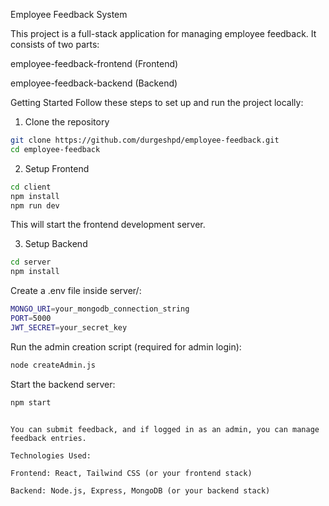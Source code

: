 Employee Feedback System

This project is a full-stack application for managing employee feedback. It consists of two parts:

employee-feedback-frontend (Frontend)

employee-feedback-backend (Backend)

Getting Started
Follow these steps to set up and run the project locally:

1. Clone the repository
```bash
git clone https://github.com/durgeshpd/employee-feedback.git
cd employee-feedback
```

2. Setup Frontend
```bash
cd client
npm install
npm run dev
```

This will start the frontend development server.

3. Setup Backend
```bash
cd server
npm install
```

Create a .env file inside server/:

```bash
MONGO_URI=your_mongodb_connection_string
PORT=5000
JWT_SECRET=your_secret_key
```

Run the admin creation script (required for admin login):
```bash
node createAdmin.js
```

Start the backend server:
```bash
npm start
```

```

You can submit feedback, and if logged in as an admin, you can manage feedback entries.

Technologies Used:

Frontend: React, Tailwind CSS (or your frontend stack)

Backend: Node.js, Express, MongoDB (or your backend stack)
